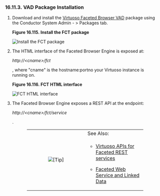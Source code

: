 <div id="virtuosospongerfacetinstallvadinst" class="section">

<div class="titlepage">

<div>

<div>

### 16.11.3. VAD Package Installation

</div>

</div>

</div>

<div class="orderedlist">

1.  Download and install the <a
    href="http://download.openlinksw.com/packages/5.0/virtuoso/fct_dav.vad"
    class="ulink" target="_top">Virtuoso Faceted Browser VAD</a> package
    using the Conductor System Admin - \> Packages tab.

    <div class="figure-float">

    <div id="fctinst1" class="figure">

    **Figure 16.115. Install the FCT package**

    <div class="figure-contents">

    <div class="mediaobject">

    ![Install the FCT package](images/ui/fb1.png)

    </div>

    </div>

    </div>

      

    </div>

2.  The HTML interface of the Faceted Browser Engine is exposed at:

    <span class="emphasis">*http://\<cname\>/fct*</span>

    , where "cname" is the hostname:portno your Virtuoso instance is
    running on.

    <div class="figure-float">

    <div id="fctinst3" class="figure">

    **Figure 16.116. FCT HTML interface**

    <div class="figure-contents">

    <div class="mediaobject">

    ![FCT HTML interface](images/ui/fb2.png)

    </div>

    </div>

    </div>

      

    </div>

3.  The Faceted Browser Engine exposes a REST API at the endpoint:

    <span class="emphasis">*http://\<cname\>/fct/service*</span>

    .

    <div class="tip" style="margin-left: 0.5in; margin-right: 0.5in;">

    <table data-border="0" data-summary="Tip: See Also:
    ">
    <colgroup>
    <col style="width: 50%" />
    <col style="width: 50%" />
    </colgroup>
    <tbody>
    <tr class="odd">
    <td rowspan="2" style="text-align: center;" data-valign="top"
    width="25"><img src="images/tip.png" alt="[Tip]" /></td>
    <td style="text-align: left;">See Also:</td>
    </tr>
    <tr class="even">
    <td style="text-align: left;" data-valign="top"><div
    class="itemizedlist">
    <ul>
    <li><p><a
    href="virtuosospongerfacentui.html#virtuosospongerfacentuirestapi"
    class="link" title="Virtuoso APIs for Faceted REST services">Virtuoso
    APIs for Faceted REST services</a></p></li>
    <li><p><a
    href="rdfiridereferencingfacet.html#rdfiridereferencingfacetws"
    class="link" title="Faceted Web Service and Linked Data">Faceted Web
    Service and Linked Data</a></p></li>
    </ul>
    </div></td>
    </tr>
    </tbody>
    </table>

    </div>

</div>

</div>
